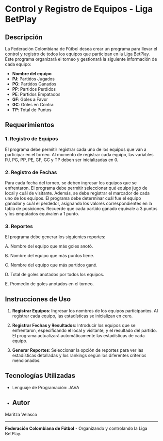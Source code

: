 # Control y Registro de Equipos - Liga BetPlay

## Descripción

La Federación Colombiana de Fútbol desea crear un programa para llevar el control y registro de todos los equipos que participan en la Liga BetPlay. Este programa organizará el torneo y gestionará la siguiente información de cada equipo:

- **Nombre del equipo**
- **PJ**: Partidos Jugados
- **PG**: Partidos Ganados
- **PP**: Partidos Perdidos
- **PE**: Partidos Empatados
- **GF**: Goles a Favor
- **GC**: Goles en Contra
- **TP**: Total de Puntos

## Requerimientos

### 1. Registro de Equipos

El programa debe permitir registrar cada uno de los equipos que van a participar en el torneo. Al momento de registrar cada equipo, las variables PJ, PG, PP, PE, GF, GC y TP deben ser inicializadas en 0.

### 2. Registro de Fechas

Para cada fecha del torneo, se deben ingresar los equipos que se enfrentaron. El programa debe permitir seleccionar qué equipo jugó de local y cuál de visitante. Además, se debe registrar el marcador de cada uno de los equipos. El programa debe determinar cuál fue el equipo ganador y cuál el perdedor, asignando los valores correspondientes en la tabla de posiciones. Recuerde que cada partido ganado equivale a 3 puntos y los empatados equivalen a 1 punto.

### 3. Reportes

El programa debe generar los siguientes reportes:

A. Nombre del equipo que más goles anotó.

B. Nombre del equipo que más puntos tiene.

C. Nombre del equipo que más partidos ganó.

D. Total de goles anotados por todos los equipos.

E. Promedio de goles anotados en el torneo.

## Instrucciones de Uso

1. **Registrar Equipos**: Ingresar los nombres de los equipos participantes. Al registrar cada equipo, las estadísticas se inicializan en cero.

2. **Registrar Fechas y Resultados**: Introducir los equipos que se enfrentaron, especificando el local y visitante, y el resultado del partido. El programa actualizará automáticamente las estadísticas de cada equipo.

3. **Generar Reportes**: Seleccionar la opción de reportes para ver las estadísticas detalladas y los rankings según los diferentes criterios mencionados.

## Tecnologías Utilizadas

- Lenguaje de Programación: JAVA

- ## Autor

Maritza Velasco

---

**Federación Colombiana de Fútbol** - Organizando y controlando la Liga BetPlay.
